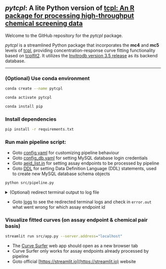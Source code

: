 ## _pytcpl_: A lite Python version of [tcpl: An R package for processing high-throughput chemical screening data](https://github.com/USEPA/CompTox-ToxCast-tcpl)

Welcome to the GitHub repository for the _pytcpl_ package.

_pytcpl_ is a streamlined Python package that incorporates the **mc4** and **mc5** levels of
[tcpl](https://github.com/USEPA/CompTox-ToxCast-tcpl), 
providing concentration-response curve fitting functionality based on [tcplfit2](https://github.com/USEPA/CompTox-ToxCast-tcplFit2).
It utilizes the [Invitrodb version 3.5 release](https://cfpub.epa.gov/si/si_public_record_Report.cfm?dirEntryId=355484&Lab=CCTE)
as its backend database.
___


### (Optional) Use conda environment
```bash
conda create --name pytcpl
```
```bash
conda activate pytcpl
```
```bash
conda install pip
```


### Install dependencies
```bash 
pip install -r requirements.txt
```


### Run main pipeline script:
- Goto [config.yaml](config/config.yaml) for customizing pipeline behaviour
- Goto [config_db.yaml](config/config_db.yaml) for setting MySQL database login credentials
- Goto [aeid_list.in](config/aeid_list.in) for setting assay endpoints to be processed by pipeline
- Goto [DDL](config/DDL) for setting Data Definition Language (DDL) statements, used to create new MySQL database schema objects
```bash 
python src/pipeline.py
```

<details><summary>(Optional) redirect terminal output to log file</summary>

```bash
python src/pipeline.py --unicode | tee export/logs/log.out
```
</details>

- Goto [logs](logs) to see the redirected terminal logs and check in `error.out` what went wrong for which assay endpoint id

### Visualize fitted curves (on assay endpoint & chemical pair basis)
```bash
streamlit run src/app.py --server.address="localhost"
```
- The [Curve Surfer](http://localhost:8501/) web app should open as a new browser tab
- Curve Surfer only works for assay endpoints already processed by pipeline
- Goto official [https://streamlit.io](https://streamlit.io) website
